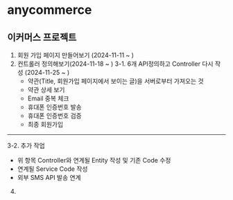 # anycommerce
## 이커머스 프로젝트

1. 회원 가입 페이지 만들어보기 (2024-11-11 ~ ) 
2. 컨트롤러 정의해보기(2024-11-18 ~ ) 
3-1. 6개 API정의하고 Controller 다시 작성 (2024-11-25 ~ ) 
   - 약관(Title, 회원가입 페이지에서 보이는 글)을 서버로부터 가져오는 것
   - 약관 상세 보기
   - Email 중복 체크
   - 휴대폰 인증번호 발송
   - 휴대폰 인증번호 검증
   - 최종 회원가입 
---
3-2. 추가 작업
  - 위 항목 Controller와 연계될 Entity 작성 및 기존 Code 수정
  - 연계될 Service Code 작성
  - 외부 SMS API 발송 연계 
4.
